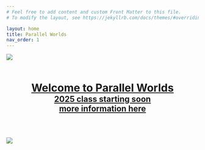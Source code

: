 ```yaml
---
# Feel free to add content and custom Front Matter to this file.
# To modify the layout, see https://jekyllrb.com/docs/themes/#overriding-theme-defaults

layout: home
title: Parallel Worlds
nav_order: 1
---
```


![](/assets/pw-02.svg)

<h1 class='home' style='text-align:center;margin: 2em 0 0 0;padding: 0 0 0 0;'><a href="/2023-24/about">Welcome to Parallel Worlds</a></h1>
<h2 style='text-align:center;margin: 0 0 3em 0;padding: 0 0 0 0;'><a  href="/2024-25/about">2025 class starting soon</a><br><a  href="/2025/about">more information here</a></h2>

![](/assets/pw-02.svg)
